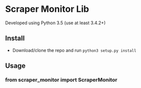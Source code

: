 # Scraper Monitor Lib

Developed using Python 3.5 (use at least 3.4.2+)  



## Install
- Download/clone the repo and run `python3 setup.py install`

## Usage

### **from scraper_monitor import ScraperMonitor**
